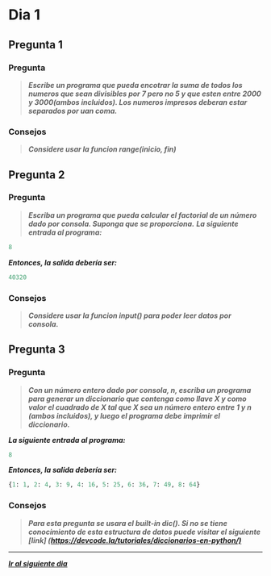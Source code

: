 # Dia 1

## Pregunta 1

### **Pregunta**

>***Escribe un programa que pueda encotrar la suma de todos los numeros que sean divisibles por 7 pero no 5 y que esten entre 2000 y 3000(ambos incluidos). Los numeros impresos deberan estar separados por uan coma.***

### Consejos

>***Considere usar la funcion range(inicio, fin)***

## Pregunta 2

### **Pregunta**

>***Escriba un programa que pueda calcular el factorial de un número dado por consola. Suponga que se proporciona.***
***La siguiente entrada al programa:***

```python
8
```

***Entonces, la salida debería ser:***

```python
40320
```

### Consejos

>***Considere usar la funcion input() para poder leer datos por consola.***

## Pregunta 3

### **Pregunta**

>***Con un número entero dado por consola, n, escriba un programa para generar un diccionario que contenga como llave X y como valor el cuadrado de X tal que X sea un número entero entre 1 y n (ambos incluidos), y luego el programa debe imprimir el diccionario.***

***La siguiente entrada al programa:***

```python
8
```

***Entonces, la salida debería ser:***

```python
{1: 1, 2: 4, 3: 9, 4: 16, 5: 25, 6: 36, 7: 49, 8: 64}
```

### Consejos

>***Para esta pregunta se usara el built-in dic(). Si no se tiene conocimiento de esta estructura de datos puede visitar el siguiente [link] (<https://devcode.la/tutoriales/diccionarios-en-python/)>***

-----------------

[***Ir al siguiente dia***](https://github.com/ratondelcongo/Python-Practice-Spanish-Edition/blob/master/Problemas/Dia%2002.md "Dia 2")
